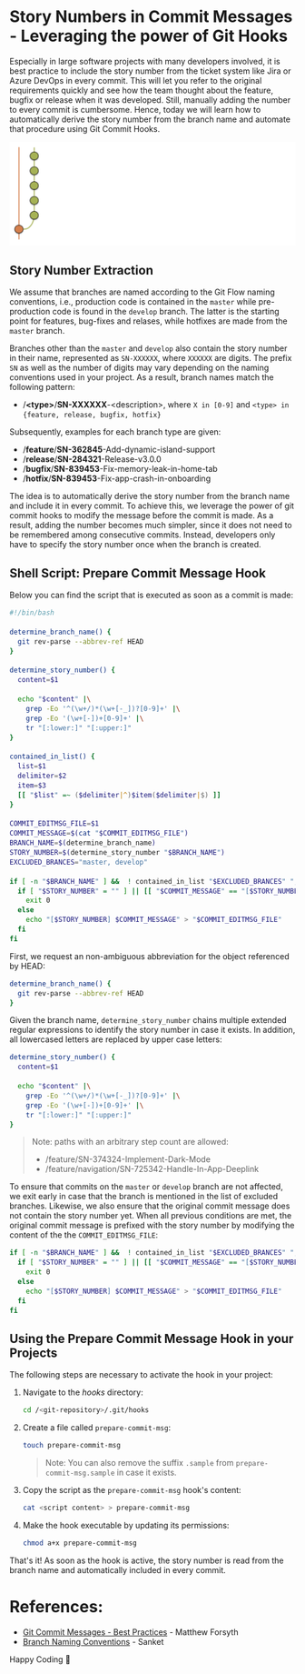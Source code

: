 # Story Numbers in Commit Messages - Leveraging the power of Git Hooks

Especially in large software projects with many developers involved, it is best practice to include the story number from the ticket system like Jira or Azure DevOps in every commit. This will let you refer to the original requirements quickly and see how the team thought about the feature, bugfix or release when it was developed. Still, manually adding the number to every commit is cumbersome. Hence, today we will learn how to automatically derive the story number from the branch name and automate that procedure using Git Commit Hooks.

![Branch History](branch_history.svg)

## Story Number Extraction

We assume that branches are named according to the Git Flow naming conventions, i.e., production code is contained in the `master` while pre-production code is found in the `develop` branch. The latter is the starting point for features, bug-fixes and relases, while hotfixes are made from the `master` branch.

Branches other than the `master` and `develop` also contain the story number in their name, represented as `SN-XXXXXX`, where `XXXXXX` are digits. The prefix `SN` as well as the number of digits may vary depending on the naming conventions used in your project. As a result, branch names match the following pattern:

- /**\<type\>**/**SN-XXXXXX**-\<description\>, where `X in [0-9]` and `<type> in {feature, release, bugfix, hotfix}`

Subsequently, examples for each branch type are given:
- /**feature**/**SN-362845**-Add-dynamic-island-support
- /**release**/**SN-284321**-Release-v3.0.0
- /**bugfix**/**SN-839453**-Fix-memory-leak-in-home-tab
- /**hotfix**/**SN-839453**-Fix-app-crash-in-onboarding

The idea is to automatically derive the story number from the branch name and include it in every commit. To achieve this, we leverage the power of git commit hooks to modify the message before the commit is made. As a result, adding the number becomes much simpler, since it does not need to be remembered among consecutive commits. Instead, developers only have to specify the story number once when the branch is created.

## Shell Script: Prepare Commit Message Hook

Below you can find the script that is executed as soon as a commit is made: 

```sh
#!/bin/bash

determine_branch_name() {
  git rev-parse --abbrev-ref HEAD
}

determine_story_number() {
  content=$1
  
  echo "$content" |\
    grep -Eo '^(\w+/)*(\w+[-_])?[0-9]+' |\
    grep -Eo '(\w+[-])+[0-9]+' |\
    tr "[:lower:]" "[:upper:]"
}

contained_in_list() {
  list=$1
  delimiter=$2
  item=$3
  [[ "$list" =~ ($delimiter|^)$item($delimiter|$) ]]
}

COMMIT_EDITMSG_FILE=$1
COMMIT_MESSAGE=$(cat "$COMMIT_EDITMSG_FILE")
BRANCH_NAME=$(determine_branch_name)
STORY_NUMBER=$(determine_story_number "$BRANCH_NAME")
EXCLUDED_BRANCES="master, develop"

if [ -n "$BRANCH_NAME" ] &&  ! contained_in_list "$EXCLUDED_BRANCES" ", " "$BRANCH_NAME"; then
  if [ "$STORY_NUMBER" = "" ] || [[ "$COMMIT_MESSAGE" == "[$STORY_NUMBER]"* ]]; then
    exit 0
  else
    echo "[$STORY_NUMBER] $COMMIT_MESSAGE" > "$COMMIT_EDITMSG_FILE"
  fi
fi
``` 

First, we request an non-ambiguous abbreviation for the object referenced by HEAD:
   
```sh
determine_branch_name() {
  git rev-parse --abbrev-ref HEAD
}
```

Given the branch name, `determine_story_number` chains multiple extended regular expressions to identify the story number in case it exists. In addition, all lowercased letters are replaced by upper case letters:

```sh
determine_story_number() {
  content=$1
  
  echo "$content" |\
    grep -Eo '^(\w+/)*(\w+[-_])?[0-9]+' |\
    grep -Eo '(\w+[-])+[0-9]+' |\
    tr "[:lower:]" "[:upper:]"
}
```

> Note: paths with an arbitrary step count are allowed:
>    - /feature/SN-374324-Implement-Dark-Mode
>    - /feature/navigation/SN-725342-Handle-In-App-Deeplink

To ensure that commits on the `master` or `develop` branch are not affected, we exit early in case that the branch is mentioned in the list of excluded branches. Likewise, we also ensure that the original commit message does not contain the story number yet. When all previous conditions are met, the original commit message is prefixed with the story number by modifying the content of the the `COMMIT_EDITMSG_FILE`:

```sh
if [ -n "$BRANCH_NAME" ] &&  ! contained_in_list "$EXCLUDED_BRANCES" ", " "$BRANCH_NAME"; then
  if [ "$STORY_NUMBER" = "" ] || [[ "$COMMIT_MESSAGE" == "[$STORY_NUMBER]"* ]]; then
    exit 0
  else
    echo "[$STORY_NUMBER] $COMMIT_MESSAGE" > "$COMMIT_EDITMSG_FILE"
  fi
fi
```

## Using the Prepare Commit Message Hook in your Projects

The following steps are necessary to activate the hook in your project:

1. Navigate to the *hooks* directory:

   ```sh
   cd /<git-repository>/.git/hooks
   ```

2. Create a file called `prepare-commit-msg`:

   ```sh
   touch prepare-commit-msg
   ```

   > Note: You can also remove the suffix `.sample` from `prepare-commit-msg.sample` in case it exists.

3. Copy the script as the `prepare-commit-msg` hook's content:

   ```sh
   cat <script content> > prepare-commit-msg
   ```

4. Make the hook executable by updating its permissions:

   ```sh
   chmod a+x prepare-commit-msg
   ```

That's it! As soon as the hook is active, the story number is read from the branch name and automatically included in every commit. 

# References:

- [Git Commit Messages - Best Practices](https://initialcommit.com/blog/git-commit-messages-best-practices) - Matthew Forsyth
- [Branch Naming Conventions](https://deepsource.io/blog/git-branch-naming-conventions/) - Sanket

Happy Coding 🚀